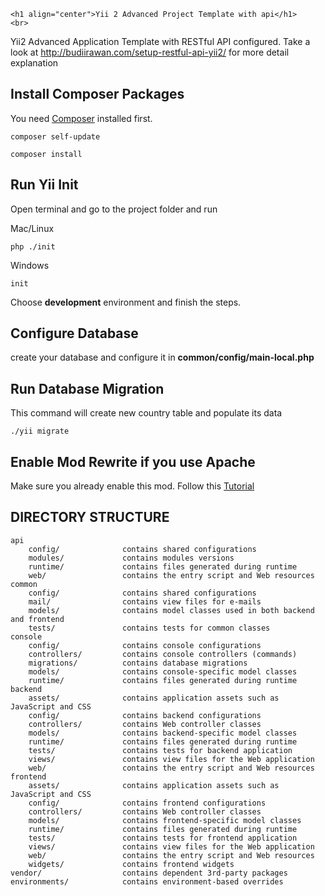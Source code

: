 <p align="center">

    <h1 align="center">Yii 2 Advanced Project Template with api</h1>
    <br>
</p>

Yii2 Advanced Application Template with RESTful API configured. Take a look at http://budiirawan.com/setup-restful-api-yii2/ for more detail explanation

## Install Composer Packages
You need [Composer](http://getcomposer.org) installed first.
```
composer self-update
```
```
composer install
```

## Run Yii Init
Open terminal and go to the project folder and run

Mac/Linux
```
php ./init
```

Windows
```
init
```
Choose **development** environment and finish the steps.

## Configure Database
create your database and configure it in **common/config/main-local.php**

## Run Database Migration
This command will create new country table and populate its data

```
./yii migrate
```

## Enable Mod Rewrite if you use Apache
Make sure you already enable this mod. Follow this [Tutorial](http://stackoverflow.com/questions/869092/how-to-enable-mod-rewrite-for-apache-2-2)

DIRECTORY STRUCTURE
-------------------

```
api
    config/              contains shared configurations
    modules/             contains modules versions
    runtime/             contains files generated during runtime
    web/ 				 contains the entry script and Web resources
common
    config/              contains shared configurations
    mail/                contains view files for e-mails
    models/              contains model classes used in both backend and frontend
    tests/               contains tests for common classes    
console
    config/              contains console configurations
    controllers/         contains console controllers (commands)
    migrations/          contains database migrations
    models/              contains console-specific model classes
    runtime/             contains files generated during runtime
backend
    assets/              contains application assets such as JavaScript and CSS
    config/              contains backend configurations
    controllers/         contains Web controller classes
    models/              contains backend-specific model classes
    runtime/             contains files generated during runtime
    tests/               contains tests for backend application    
    views/               contains view files for the Web application
    web/                 contains the entry script and Web resources
frontend
    assets/              contains application assets such as JavaScript and CSS
    config/              contains frontend configurations
    controllers/         contains Web controller classes
    models/              contains frontend-specific model classes
    runtime/             contains files generated during runtime
    tests/               contains tests for frontend application
    views/               contains view files for the Web application
    web/                 contains the entry script and Web resources
    widgets/             contains frontend widgets
vendor/                  contains dependent 3rd-party packages
environments/            contains environment-based overrides
```
